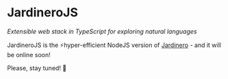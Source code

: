 # JardineroJS

_Extensible web stack in TypeScript for exploring natural languages_

JardineroJS is the ⚡hyper-efficient NodeJS version of [Jardinero](https://github.com/giancosta86/Jardinero) - and it will be online soon!

Please, stay tuned! 🥳
